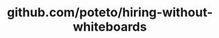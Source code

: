 ---
layout: post
title: github.com/poteto/hiring-without-whiteboards
categories: link
tags: [انگلیسی, برنامه‌نویسی]
---